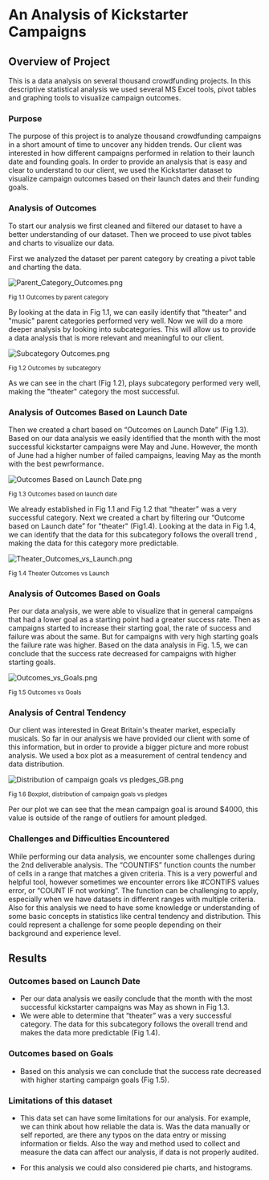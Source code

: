 # An Analysis of Kickstarter Campaigns

## Overview of Project

This is a data analysis on several thousand crowdfunding projects. In this descriptive statistical analysis we used several MS Excel tools, pivot tables and graphing tools to visualize campaign outcomes.

### Purpose

The purpose of this project is to analyze thousand crowdfunding campaigns in a short amount of time to uncover any hidden trends. Our client was interested in how different campaigns performed in relation to their launch date and founding goals. In order to provide an analysis that is easy and clear to understand to our client, we used the Kickstarter dataset to visualize campaign outcomes based on their launch dates and their funding goals.

### Analysis of Outcomes

To start our analysis we first cleaned and filtered our dataset to have a better understanding of our dataset. Then we proceed to use pivot tables and charts to visualize our data. 

First we analyzed the dataset per parent category by creating a pivot table and charting the data.

![Parent_Category_Outcomes.png](charts/Parent%20Category%20Outcomes.png)

<sub>Fig 1.1 Outcomes by parent category
  

By looking at the data in Fig 1.1, we can easily identify that "theater" and "music" parent categories performed very well. Now we will do a more deeper analysis by looking into subcategories. This will allow us to provide a data analysis that is more relevant and meaningful to our client.

![Subcategory Outcomes.png](charts/Subcategory%20Outcomes.png)

<sub>Fig 1.2 Outcomes by subcategory

As we can see in the chart (Fig 1.2), plays subcategory performed very well, making the "theater" category the most successful.

### Analysis of Outcomes Based on Launch Date

Then we created a chart based on “Outcomes on Launch Date” (Fig 1.3). Based on our data analysis we easily identified that the month with the most successful kickstarter campaigns were May and June. However, the month of June had a higher number of failed campaigns, leaving May as the month with the best pewrformance.

![Outcomes Based on Launch Date.png](charts/Outcomes%20Based%20on%20Launch%20Date.png)


<sub>Fig 1.3 Outcomes based on launch date

We already established in Fig 1.1 and Fig 1.2 that “theater” was a very successful category. Next we created a chart by filtering our “Outcome based on Launch date” for "theater" (Fig1.4). Looking at the data in  Fig 1.4, we can identify that the data for this subcategory follows the overall trend , making the data for this category more predictable.

![Theater_Outcomes_vs_Launch.png](resources/Theater_Outcomes_vs_Launch.png)

<sub>Fig 1.4 Theater Outcomes vs Launch

### Analysis of Outcomes Based on Goals

Per our data analysis, we were able to visualize that in general campaigns that had a lower goal as a starting point had a greater success rate. Then as campaigns started to increase their starting goal, the rate of success and failure was about the same. But for campaigns with very high starting goals the failure rate was higher. Based on the data analysis in Fig. 1.5, we can conclude that the success rate decreased for campaigns with higher starting goals.  

![Outcomes_vs_Goals.png](resources/Outcomes_vs_Goals.png)

<sub>Fig 1.5 Outcomes vs Goals

### Analysis of Central Tendency

Our client was interested in Great Britain's theater market, especially musicals. So far in our analysis we have provided our client with some of this information, but in order to provide a bigger picture and more robust analysis. We used a box plot as a measurement of central tendency and data distribution. 

![Distribution of campaign goals vs pledges_GB.png](charts/Distribution%20of%20campaign%20goals%20vs%20pledges_GB.png)

<sub>Fig 1.6 Boxplot, distribution of campaign goals vs pledges

Per our plot we can see that the mean campaign goal is around $4000, this value is outside of the range of outliers for amount pledged.

### Challenges and Difficulties Encountered

While  performing our data analysis, we encounter some challenges during the 2nd deliverable analysis. The “COUNTIFS” function counts the number of cells in a range that matches a given criteria. This is a very powerful and helpful tool, however sometimes we encounter errors like #CONTIFS values error, or “COUNT IF not working”. The function can be challenging to apply, especially  when we have datasets in different ranges with multiple criteria. Also for this analysis we need to have some knowledge or understanding of some basic concepts in statistics like central tendency and distribution. This could represent a challenge for some people depending on their background and experience level. 

## Results

### Outcomes based on Launch Date

- Per our data analysis we easily conclude that the month with the  most successful kickstarter campaigns was May as shown in Fig 1.3.
- We were able to determine that “theater” was a very successful category. The data for this subcategory follows the overall trend and makes the data more predictable (Fig 1.4).

### Outcomes based on Goals

- Based on this analysis we can conclude that the success rate decreased with higher starting campaign goals (Fig 1.5). 

### Limitations of this dataset
  
- This data set can have some limitations for our analysis. For example, we can think about how reliable the data is. Was the data manually or self reported, are there any typos on the data entry or missing information or fields. Also the way and method used to collect and measure the data can affect our analysis, if data is not properly audited.
  

- For this analysis we could also considered pie charts, and histograms. 

